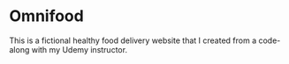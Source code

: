# Omnifood
This is a fictional healthy food delivery website that I created from a code-along with my Udemy instructor.
